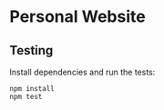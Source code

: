# Personal Website

## Testing

Install dependencies and run the tests:

```
npm install
npm test
```
